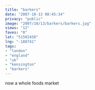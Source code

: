 ```yaml
---
title: "barkers"
date: "2007-10-13 08:45:34"
privacy: "public"
image: "2007/10/13/barkers/barkers.jpg"
views: "12"
faves: "0"
lat: "51502458"
lng: "-188741"
tags:
- "london"
- "england"
- "uk"
- "kensington"
- "barkers"
---
```

now a whole foods market
